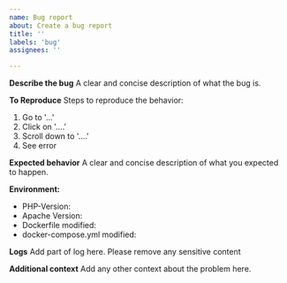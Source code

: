 ```yaml
---
name: Bug report
about: Create a bug report
title: ''
labels: 'bug'
assignees: ''

---
```


**Describe the bug**
A clear and concise description of what the bug is.

**To Reproduce**
Steps to reproduce the behavior:
1. Go to '...'
2. Click on '....'
3. Scroll down to '....'
4. See error

**Expected behavior**
A clear and concise description of what you expected to happen.

**Environment:**

- PHP-Version:
- Apache Version:
- Dockerfile modified:
- docker-compose.yml modified:

**Logs**
Add part of log here. Please remove any sensitive content

**Additional context**
Add any other context about the problem here.
